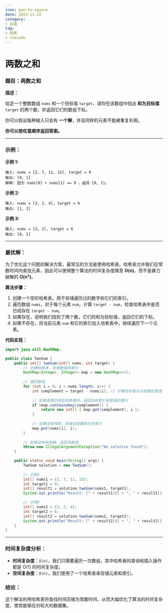 ```yaml
---
icon: pen-to-square
date: 2023-11-23
category:
- 后端
tag:
- 哈希
- leecode
---
```

# 两数之和

### **题目：两数之和**

**描述：**

给定一个整数数组 `nums` 和一个目标值 `target`，请你在该数组中找出 **和为目标值** `target` 的两个数，并返回它们的数组下标。

你可以假设每种输入只会有 **一个解**，并且同样的元素不能被重复利用。

**你可以按任意顺序返回答案。**

---

### **示例：**

**示例 1:**
```
输入: nums = [2, 7, 11, 15], target = 9
输出: [0, 1]
解释: 因为 nums[0] + nums[1] == 9 ，返回 [0, 1]。
```

**示例 2:**
```
输入: nums = [3, 2, 4], target = 6
输出: [1, 2]
```

**示例 3:**
```
输入: nums = [3, 3], target = 6
输出: [0, 1]
```

---

### **最优解：**

为了优化这个问题的解决方案，最常见的方法是使用哈希表。哈希表允许我们在常数时间内查找元素，因此可以使得整个算法的时间复杂度降至 **O(n)**，而不是暴力破解的 **O(n²)**。

**算法步骤：**
1. 创建一个空的哈希表，用于存储遍历过的数字和它们的索引。
2. 遍历数组 `nums`，对于每个元素 `num`，计算 `target - num`，检查哈希表中是否已经存在 `target - num`。
3. 如果存在，说明我们找到了两个数，它们的和为目标值，返回它们的下标。
4. 如果不存在，将当前元素 `num` 和它的索引加入哈希表中，继续遍历下一个元素。

**代码实现：**

```java
import java.util.HashMap;

public class TwoSum {
    public int[] twoSum(int[] nums, int target) {
        // 创建哈希表，存储数值和索引
        HashMap<Integer, Integer> map = new HashMap<>();
        
        // 遍历数组
        for (int i = 0; i < nums.length; i++) {
            int complement = target - nums[i]; // 计算目标值与当前数的差值
            
            // 如果差值已经在哈希表中，返回当前索引和差值的索引
            if (map.containsKey(complement)) {
                return new int[] { map.get(complement), i };
            }
            
            // 如果没有找到，存储当前数和它的索引
            map.put(nums[i], i);
        }
        
        // 如果没有找到解，返回空数组
        throw new IllegalArgumentException("No solution found");
    }

    public static void main(String[] args) {
        TwoSum solution = new TwoSum();
        
        // 示例1
        int[] nums1 = {2, 7, 11, 15};
        int target1 = 9;
        int[] result1 = solution.twoSum(nums1, target1);
        System.out.println("Result: [" + result1[0] + ", " + result1[1] + "]");

        // 示例2
        int[] nums2 = {3, 2, 4};
        int target2 = 6;
        int[] result2 = solution.twoSum(nums2, target2);
        System.out.println("Result: [" + result2[0] + ", " + result2[1] + "]");
    }
}
```

---

### **时间复杂度分析：**
- **时间复杂度**：`O(n)`，我们只需要遍历一次数组，其中哈希表的查询和插入操作都是 O(1) 的时间复杂度。
- **空间复杂度**：`O(n)`，我们使用了一个哈希表来存储元素和索引。

### **结论：**
这个解法利用哈希表将查找时间压缩为常数时间，从而大幅优化了算法的时间复杂度，使其能够应对较大的数据集。